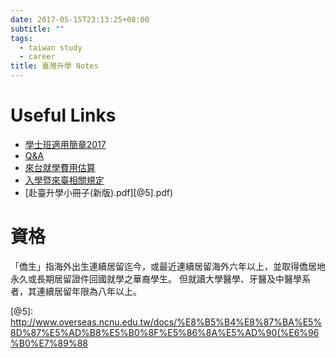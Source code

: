```yaml
---
date: 2017-05-15T23:13:25+08:00
subtitle: ""
tags:
  - taiwan study
  - career
title: 臺灣升學 Notes
---
```


# Useful Links
- [學士班適用簡章2017][@1]
- [Q&A][@2]
- [來台就學費用估算][@3]
- [入學暨來臺相關規定][@4]
- [赴臺升學小冊子(新版).pdf][@5].pdf)


# 資格
「僑生」指海外出生連續居留迄今，或最近連續居留海外六年以上，並取得僑居地永久或長期居留證件回國就學之華裔學生。
但就讀大學醫學、牙醫及中醫學系者，其連續居留年限為八年以上。

<!-- reference links -->

[@1]: http://www.overseas.ncnu.edu.tw/docs/09_106%E9%A6%99%E6%B8%AF.pdf
[@2]: http://www.overseas.ncnu.edu.tw/content/query/
[@3]: http://www.overseas.ncnu.edu.tw/content.aspx?id=esimate
[@4]: http://www.overseas.ncnu.edu.tw/content.aspx?id=relation
[@5]: http://www.overseas.ncnu.edu.tw/docs/%E8%B5%B4%E8%87%BA%E5%8D%87%E5%AD%B8%E5%B0%8F%E5%86%8A%E5%AD%90(%E6%96%B0%E7%89%88
